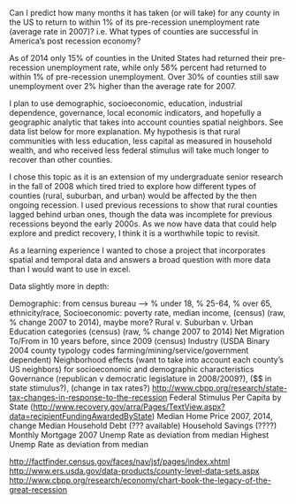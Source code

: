 
 

Can I predict how many months it has taken (or will take) for any county in the US to return to within 1% of its pre-recession unemployment rate (average rate in 2007)? i.e. What types of counties are successful in America’s post recession economy?

As of  2014 only 15% of counties in the United States had returned their pre-recession unemployment rate, while only 56% percent had returned to within 1% of pre-recession unemployment. Over 30% of counties still saw unemployment over 2% higher than the average rate for 2007. 

I plan to use demographic, socioeconomic, education, industrial dependence, governance, local economic indicators, and hopefully a geographic analytic that takes into account counties spatial neighbors. See data list below for more explanation. My hypothesis is that rural communities with less  education, less capital as measured in household wealth, and who received less federal stimulus will take much longer to recover than other counties. 

I chose this topic as it is an extension of my undergraduate senior research in the fall of 2008 which tired tried to explore how different types of counties (rural, suburban, and urban) would be affected by the then ongoing recession. I used previous recessions to show that rural counties lagged behind urban ones, though the data was incomplete for previous recessions beyond the early 2000s. As we now have data that could help explore and predict recovery, I think it is a worthwhile topic to revisit. 

As a learning experience I wanted to chose a project that incorporates spatial and temporal data and answers a broad question with more data than I would want to use in excel. 


Data slightly more in depth:

Demographic: from census bureau —> % under 18, % 25-64, % over 65, ethnicity/race, 
Socioeconomic: poverty rate, median income, (census) (raw, % change 2007 to 2014), maybe more?
Rural v. Suburban v. Urban
Education categories (census) (raw, % change 2007 to 2014)
Net Migration  To/From in 10 years before, since 2009 (census)
Industry (USDA Binary 2004 county typology codes farming/mining/service/government dependent)
Neighborhood effects (want to take into account each county’s US neighbors) for socioeconomic and demographic characteristics
Governance (republican v democratic legislature in 2008/2009?), ($$ in state stimulus?), (change in tax rates?)
http://www.cbpp.org/research/state-tax-changes-in-response-to-the-recession
Federal Stimulus Per Capita by State (http://www.recovery.gov/arra/Pages/TextView.aspx?data=recipientFundingAwardedByState) 
Median Home Price 2007, 2014, change
Median Household Debt (??? available)
Household Savings (????)
Monthly Mortgage 
2007 Unemp Rate as deviation from median
Highest Unemp Rate as deviation from median

http://factfinder.census.gov/faces/nav/jsf/pages/index.xhtml
http://www.ers.usda.gov/data-products/county-level-data-sets.aspx
http://www.cbpp.org/research/economy/chart-book-the-legacy-of-the-great-recession